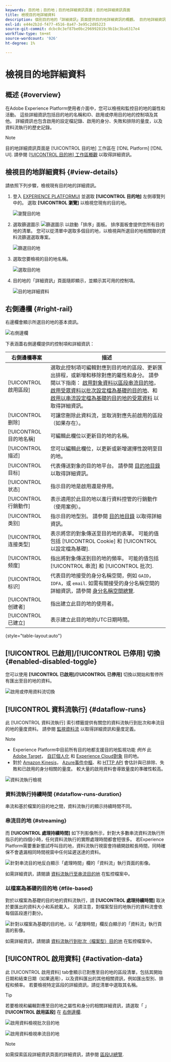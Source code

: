 ```yaml
---
keywords: 目的地；目的地；目的地詳細資訊頁面；目的地詳細資訊頁面
title: 檢視目的地詳細資料
description: 個別目的地的「詳細資訊」頁面提供目的地詳細資訊的概觀。 目的地詳細資訊包括目的地名稱、ID、對應至目的地的區段，以及用於編輯啟用、啟用和停用資料流程的控制項。
exl-id: e44e2b2d-f477-4516-8a47-3e95c2d85223
source-git-commit: dcbc0c3ef87be0bc296992819c9b1bc3ba6317e4
workflow-type: tm+mt
source-wordcount: '926'
ht-degree: 1%

---
```


# 檢視目的地詳細資料

## 概述 {#overview}

在Adobe Experience Platform使用者介面中，您可以檢視和監控目的地的屬性和活動。 這些詳細資訊包括目的地的名稱和ID、啟用或停用目的地的控制項及其他。 詳細資訊也包含啟用的設定檔記錄、啟用的身分、失敗和排除的量度，以及資料流執行的歷史記錄。

>[!NOTE]
>
>目的地詳細資訊頁面是 [!UICONTROL 目的地] 工作區在 [!DNL Platform] [!DNL UI]. 請參閱 [[!UICONTROL 目的地] 工作區概觀](./destinations-workspace.md) 以取得詳細資訊。

## 檢視目的地詳細資料 {#view-details}

請依照下列步驟，檢視現有目的地的詳細資訊。

1. 登入 [EXPERIENCE PLATFORMUI](https://platform.adobe.com/) 並選取 **[!UICONTROL 目的地]** 左側導覽列中的。 選取 **[!UICONTROL 瀏覽]** 以檢視您現有的目的地。

   ![瀏覽目的地](../assets/ui/details-page/browse-destinations.png)

1. 選取篩選圖示 ![篩選圖示](../assets/ui/details-page/filter.png) 以啟動「排序」面板。 排序面板會提供您所有目的地的清單。 您可以從清單中選取多個目的地，以檢視與所選目的地相關聯的資料流篩選選取專案。

   ![篩選目的地](../assets/ui/details-page/filter-destinations.png)

1. 選取您要檢視的目的地名稱。

   ![選取目的地](../assets/ui/details-page/destination-select.png)

1. 目的地的「詳細資訊」頁面隨即顯示，並顯示其可用的控制項。

   ![目的地詳細資料](../assets/ui/details-page/destination-details.png)

## 右側邊欄 {#right-rail}

右邊欄會顯示所選目的地的基本資訊。

![右側邊欄](../assets/ui/details-page/right-sidebar.png)

下表涵蓋右側邊欄提供的控制項和詳細資訊：

| 右側邊欄專案 | 描述 |
| --- | --- |
| [!UICONTROL 啟用區段] | 選取此控制項可編輯對應到目的地的區段、更新匯出排程，或新增和移除對應的屬性和身分。 請參閱以下指南： [啟用對象資料以區段串流目的地](./activate-segment-streaming-destinations.md)， [啟用受眾資料以批次設定檔為基礎的目的地](./activate-batch-profile-destinations.md)、和 [啟用以串流設定檔為基礎的目的地的受眾資料](./activate-streaming-profile-destinations.md) 以取得詳細資訊。 |
| [!UICONTROL 删除] | 可讓您刪除此資料流，並取消對應先前啟用的區段（如果存在）。 |
| [!UICONTROL 目的地名稱] | 可編輯此欄位以更新目的地的名稱。 |
| [!UICONTROL 描述] | 您可以編輯此欄位，以更新或新增選擇性說明至目的地。 |
| [!UICONTROL 目标] | 代表傳送對象的目的地平台。 請參閱 [目的地目錄](../catalog/overview.md) 以取得詳細資訊。 |
| [!UICONTROL 状态] | 指示目的地是啟用還是停用。 |
| [!UICONTROL 行銷動作] | 表示適用於此目的地以進行資料控管的行銷動作（使用案例）。 |
| [!UICONTROL 类别] | 指示目的地型別。 請參閱 [目的地目錄](../catalog/overview.md) 以取得詳細資訊。 |
| [!UICONTROL 连接类型] | 表示將您的對象傳送至目的地的表單。 可能的值包括 [!UICONTROL Cookie] 和 [!UICONTROL 以設定檔為基礎]. |
| [!UICONTROL 频度] | 指出將對象傳送到目的地的頻率。 可能的值包括 [!UICONTROL 串流] 和 [!UICONTROL 批次]. |
| [!UICONTROL 标识] | 代表目的地接受的身分名稱空間，例如 `GAID`， `IDFA`，或 `email`. 如需有關接受的身分名稱空間的詳細資訊，請參閱 [身分名稱空間總覽](../../identity-service/namespaces.md). |
| [!UICONTROL 创建者] | 指出建立此目的地的使用者。 |
| [!UICONTROL 已建立] | 表示建立此目的地的UTC日期時間。 |

{style="table-layout:auto"}

## [!UICONTROL 已啟用]/[!UICONTROL 已停用] 切換 {#enabled-disabled-toggle}

您可以使用 **[!UICONTROL 已啟用]/[!UICONTROL 已停用]** 切換以開始和暫停所有匯出至目的地的資料。

![啟用或停用資料流切換](../assets/ui/details-page/enable-disable.png)

## [!UICONTROL 資料流執行] {#dataflow-runs}

此 [!UICONTROL 資料流執行] 索引標籤提供有關您的資料流執行到批次和串流目的地的量度資料。 請參閱 [監視資料流](monitor-dataflows.md) 以取得詳細資訊和量度定義。

>[!NOTE]
>
>* Experience Platform中目前所有目的地都支援目的地監視功能 *例外* 此 [Adobe Target](/help/destinations/catalog/personalization/adobe-target-connection.md)， [自訂個人化](/help/destinations/catalog/personalization/custom-personalization.md) 和 [Experience Cloud對象](/help/destinations/catalog/adobe/experience-cloud-audiences.md) 目的地。
>* 對於 [Amazon Kinesis](/help/destinations/catalog/cloud-storage/amazon-kinesis.md)， [Azure事件中樞](/help/destinations/catalog/cloud-storage/azure-event-hubs.md)、和 [HTTP API](/help/destinations/catalog/streaming/http-destination.md) 會估計與已排除、失敗和已啟用的身分相關的量度。 較大量的啟用資料會導致量度的準確性較高。


![資料流執行檢視](../assets/ui/details-page/dataflow-runs.png)

### 資料流執行持續時間 {#dataflow-runs-duration}

串流和基於檔案的目的地之間，資料流執行的顯示持續時間不同。

### 串流目的地 {#streaming}

而 **[!UICONTROL 處理持續時間]** 如下列影像所示，針對大多數串流資料流執行所指示的約四個小時，任何資料流執行的實際處理時間都會短很多。 若Experience Platform需要重新嘗試呼叫目的地，資料流執行視窗會持續開啟較長時間，同時確保不會遺漏相同時間視窗中任何延遲送達的資料。

![針對串流目的地反白顯示「處理時間」欄的「資料流」執行頁面的影像。](/help/destinations/assets/ui/details-page/processing-time-dataflow-run-streaming.png)

如需詳細資訊，請閱讀 [資料流執行至串流目的地](/help/dataflows/ui/monitor-destinations.md#dataflow-runs-for-streaming-destinations) 在監控檔案中。

### 以檔案為基礎的目的地 {#file-based}

對於以檔案為基礎的目的地的資料流執行，請 **[!UICONTROL 處理持續時間]** 取決於要匯出的資料大小和系統載入。 另請注意，對檔案型目的地執行的資料流會依每個區段進行劃分。

![針對以檔案為基礎的目的地，以「處理時間」欄反白顯示的「資料流」執行頁面的影像。](/help/destinations/assets/ui/details-page/processing-time-dataflow-run-file-based.png)

如需詳細資訊，請閱讀 [資料流執行到批次（檔案型）目的地](/help/dataflows/ui/monitor-destinations.md#dataflow-runs-for-batch-destinations) 在監控檔案中。

## [!UICONTROL 啟用資料] {#activation-data}

此 [!UICONTROL 啟用資料] tab會顯示已對應至目的地的區段清單，包括其開始日期和結束日期（如果適用），以及資料匯出的其他相關資訊，例如匯出型別、排程和頻率。 若要檢視特定區段的詳細資訊，請從清單中選取其名稱。

>[!TIP]
>
>若要檢視和編輯對應至目的地之屬性和身分的相關詳細資訊，請選取「 」 **[!UICONTROL 啟用區段]** 在 [右側邊欄](#right-rail).

![啟用資料檢視批次目的地](../assets/ui/details-page/activation-data-batch.png)

![啟用資料檢視串流目的地](../assets/ui/details-page/activation-data-streaming.png)

>[!NOTE]
>
>如需探索區段詳細資訊頁面的詳細資訊，請參閱 [區段UI總覽](../../segmentation/ui/overview.md#segment-details).

